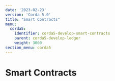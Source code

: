 ```yaml
---
date: '2023-02-23'
version: 'Corda 5.0'
title: "Smart Contracts"
menu:
  corda5:
    identifier: corda5-develop-smart-contracts
    parent: corda5-develop-ledger
    weight: 3000
section_menu: corda5
---
```

# Smart Contracts